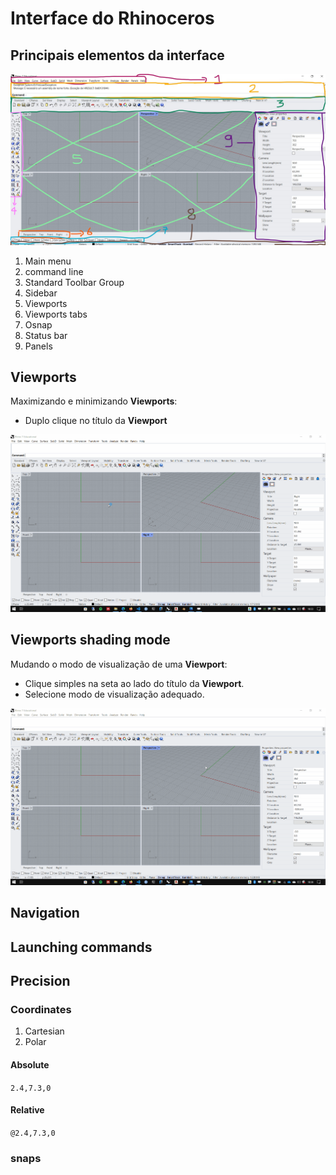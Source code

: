 # Interface do Rhinoceros


## Principais elementos da interface

![interface](./interface.jpg)

1. Main menu
2. command line
3. Standard Toolbar Group
4. Sidebar
5. Viewports
6. Viewports tabs
7. Osnap
8. Status bar
9. Panels

## Viewports

Maximizando e minimizando **Viewports**:

- Duplo clique no título da **Viewport**

![img](./rhino_vports.gif)


## Viewports shading mode

Mudando o modo de visualização de uma **Viewport**:

- Clique simples na seta ao lado do título da **Viewport**.
- Selecione modo de visualização adequado.

![img](./rhino_shading_mode.gif)

## Navigation

## Launching commands

## Precision

### Coordinates

1. Cartesian
2. Polar

#### Absolute

``` 2.4,7.3,0 ``` 

#### Relative

``` @2.4,7.3,0 ``` 

### snaps
